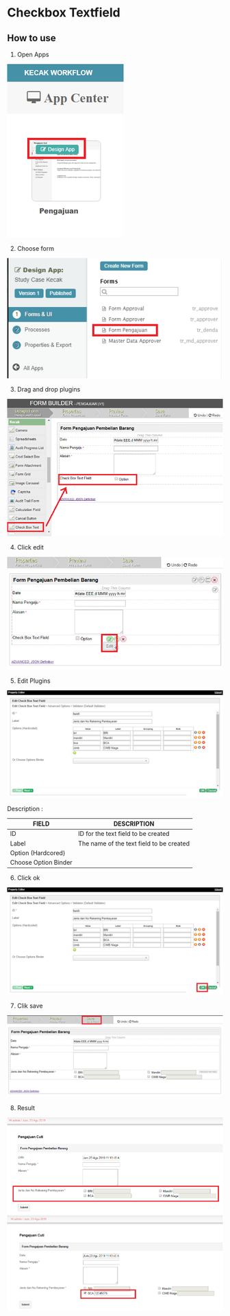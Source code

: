 # Checkbox Textfield

## How to use

1. Open Apps

<img src="https://raw.githubusercontent.com/kinnara-digital-studio/kecak-workflow/master/docs/assets/liveValidation_openApps.png" alt="" />

2. Choose form

<img src="https://raw.githubusercontent.com/kinnara-digital-studio/kecak-workflow/master/docs/assets/currencyTextField_chooseForm.png" alt="" />

3. Drag and drop plugins

<img src="https://raw.githubusercontent.com/kinnara-digital-studio/kecak-workflow/master/docs/assets/sbtf_dragDrop.png" alt="" />

4. Click edit

<img src="https://raw.githubusercontent.com/kinnara-digital-studio/kecak-workflow/master/docs/assets/sbtf_edit.png" alt="" />

5. Edit Plugins

<img src="https://raw.githubusercontent.com/kinnara-digital-studio/kecak-workflow/master/docs/assets/sbtf_editCheckBox.png" alt="" />

Description :

|FIELD|DESCRIPTION|
|--|--|
|ID|ID for the text field to be created|
|Label|The name of the text field to be created|
|Option (Hardcored)||
|Choose Option Binder||

6. Click ok

<img src="https://raw.githubusercontent.com/kinnara-digital-studio/kecak-workflow/master/docs/assets/sbtf_ok.png" alt="" />

7. Clik save

<img src="https://raw.githubusercontent.com/kinnara-digital-studio/kecak-workflow/master/docs/assets/sbtf_save.png" alt="" />

8. Result

<img src="https://raw.githubusercontent.com/kinnara-digital-studio/kecak-workflow/master/docs/assets/sbtf_result.png" alt="" />

<img src="https://raw.githubusercontent.com/kinnara-digital-studio/kecak-workflow/master/docs/assets/sbtf_result2.png" alt="" />

